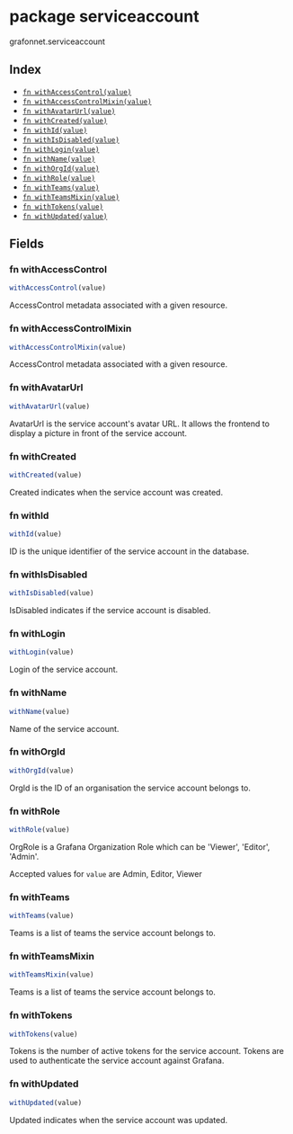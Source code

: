 # package serviceaccount

grafonnet.serviceaccount

## Index

* [`fn withAccessControl(value)`](#fn-withaccesscontrol)
* [`fn withAccessControlMixin(value)`](#fn-withaccesscontrolmixin)
* [`fn withAvatarUrl(value)`](#fn-withavatarurl)
* [`fn withCreated(value)`](#fn-withcreated)
* [`fn withId(value)`](#fn-withid)
* [`fn withIsDisabled(value)`](#fn-withisdisabled)
* [`fn withLogin(value)`](#fn-withlogin)
* [`fn withName(value)`](#fn-withname)
* [`fn withOrgId(value)`](#fn-withorgid)
* [`fn withRole(value)`](#fn-withrole)
* [`fn withTeams(value)`](#fn-withteams)
* [`fn withTeamsMixin(value)`](#fn-withteamsmixin)
* [`fn withTokens(value)`](#fn-withtokens)
* [`fn withUpdated(value)`](#fn-withupdated)

## Fields

### fn withAccessControl

```ts
withAccessControl(value)
```

AccessControl metadata associated with a given resource.

### fn withAccessControlMixin

```ts
withAccessControlMixin(value)
```

AccessControl metadata associated with a given resource.

### fn withAvatarUrl

```ts
withAvatarUrl(value)
```

AvatarUrl is the service account's avatar URL. It allows the frontend to display a picture in front
of the service account.

### fn withCreated

```ts
withCreated(value)
```

Created indicates when the service account was created.

### fn withId

```ts
withId(value)
```

ID is the unique identifier of the service account in the database.

### fn withIsDisabled

```ts
withIsDisabled(value)
```

IsDisabled indicates if the service account is disabled.

### fn withLogin

```ts
withLogin(value)
```

Login of the service account.

### fn withName

```ts
withName(value)
```

Name of the service account.

### fn withOrgId

```ts
withOrgId(value)
```

OrgId is the ID of an organisation the service account belongs to.

### fn withRole

```ts
withRole(value)
```

OrgRole is a Grafana Organization Role which can be 'Viewer', 'Editor', 'Admin'.

Accepted values for `value` are Admin, Editor, Viewer

### fn withTeams

```ts
withTeams(value)
```

Teams is a list of teams the service account belongs to.

### fn withTeamsMixin

```ts
withTeamsMixin(value)
```

Teams is a list of teams the service account belongs to.

### fn withTokens

```ts
withTokens(value)
```

Tokens is the number of active tokens for the service account.
Tokens are used to authenticate the service account against Grafana.

### fn withUpdated

```ts
withUpdated(value)
```

Updated indicates when the service account was updated.

